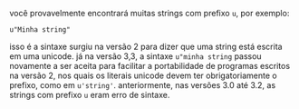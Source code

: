 você provavelmente encontrará muitas strings com prefixo ```u```, por exemplo:

```u"Minha string"``` 

isso é a sintaxe surgiu na versão 2 para dizer que uma string está escrita em uma unicode. já na versão 3,3, a sintaxe ```u"minha string``` passou novamente a ser aceita para facilitar a portabilidade de programas escritos na versão 2, nos quais os literais unicode devem ter obrigatoriamente o prefixo, como em ```u'string'```. anteriormente, nas versões 3.0 até 3.2, as strings com prefixo ```u``` eram erro de sintaxe.
